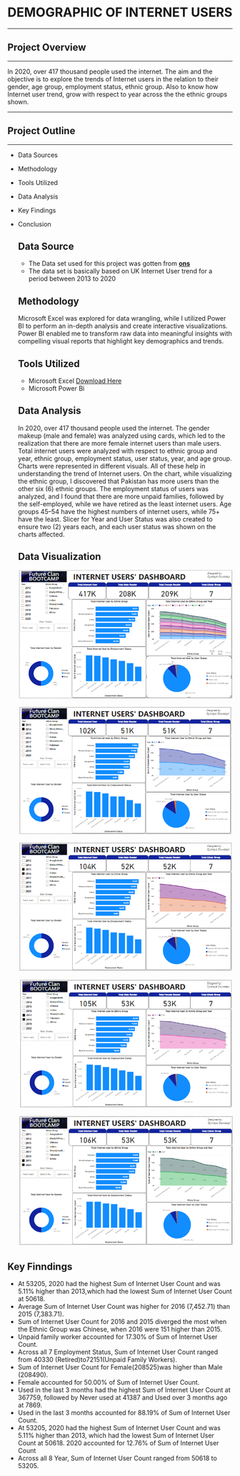 # DEMOGRAPHIC OF INTERNET USERS
---
## Project Overview
---

In 2020, over 417 thousand people used the internet. The aim and the objective is to explore the trends of Internet users in the relation to their gender, age group, employment status, ethnic group. Also to know how Internet user trend, grow with respect to year across the the ethnic groups shown. 

---- 
## Project Outline
---
- Data Sources
- Methodology
- Tools Utilized
- Data Analysis
- Key Findings
- Conclusion
  ## Data Source
  - The Data set used for this project was gotten from  **[ons](www.ons.gov.uk)**
  - The data set is basically based on UK Internet User trend for a period between 2013 to 2020
  ## Methodology
  Microsoft Excel was explored for data wrangling, while I utilized Power BI to perform an in-depth analysis and create interactive visualizations. Power BI enabled me to transform raw data into meaningful insights with compelling visual reports that highlight key demographics and trends.
  ## Tools Utilized
  - Microsoft Excel [Download Here](https://docs.google.com/spreadsheets/d/1byCLMVJTUoOMOa1vhGmHsaK1fpBlmIQj/edit?gid=82684843#gid=82684843)
  - Microsoft Power Bi
  ## Data Analysis
  In 2020, over 417 thousand people used the internet. The gender makeup (male and female) was analyzed using cards, which led to the realization that there are more female internet users than male users. Total internet users were analyzed with respect to ethnic group and year, ethnic group, employment status, user status, year, and age group. Charts were represented in different visuals. All of these help in understanding the trend of Internet users. On the chart, while visualizing the ethnic group, I discovered that Pakistan has more users than the other six (6) ethnic groups. The employment status of users was analyzed, and I found that there are more unpaid families, followed by the self-employed, while we have retired as the least internet users. Age groups 45–54 have the highest numbers of internet users, while 75+ have the least. Slicer for Year and User Status was also created to ensure two (2) years each, and each user status was shown on the charts affected. 
  ## Data Visualization
  ![Dashboard.PNG](https://github.com/oyinloyejoshuaoluwaseyi/Demographic-of-Internet-Users/blob/main/Dashboard.PNG)
  
  ![2013 and 2014.PNG](https://github.com/oyinloyejoshuaoluwaseyi/Demographic-of-Internet-Users/blob/main/2013%20and%202014.PNG)

  ![2015 and 2016.PNG](https://github.com/oyinloyejoshuaoluwaseyi/Demographic-of-Internet-Users/blob/main/2015%20and%202016.PNG)

  ![2017 and 2018.PNG](https://github.com/oyinloyejoshuaoluwaseyi/Demographic-of-Internet-Users/blob/main/2017%20and%202018.PNG)
  
  ![2019 and 2020.PNG](https://github.com/oyinloyejoshuaoluwaseyi/Demographic-of-Internet-Users/blob/main/2019%20and%202020.PNG)
  
## Key Finndings
- At 53205, 2020 had the highest Sum of Internet User Count and was 5.11% higher than 2013,which had the lowest Sum of Internet User Count at 50618.
- Average Sum of Internet User Count was higher for 2016 (7,452.71) than 2015 (7,383.71).
- Sum of Internet User Count for 2016 and 2015 diverged the most when the Ethnic Group was Chinese, when 2016 were 151 higher than 2015.
- Unpaid family worker accounted for 17.30% of Sum of Internet User Count.
- Across all 7 Employment Status, Sum of Internet User Count ranged from 40330 (Retired)to72151(Unpaid Family Workers).
- Sum of Internet User Count for Female(208525)was higher than Male (208490).
- Female accounted for 50.00% of Sum of Internet User Count.
- Used in the last 3 months had the highest Sum of Internet User Count at 367759, followed by Never used at 41387 and Used over 3 months ago at 7869.
- Used in the last 3 months accounted for 88.19% of Sum of Internet User Count.
- At 53205, 2020 had the highest Sum of Internet User Count and was 5.11% higher than 2013, which had the lowest Sum of Internet User Count at 50618. 2020 accounted for 12.76% of Sum of Internet User Count
- Across all 8 Year, Sum of Internet User Count ranged from 50618 to 53205.
